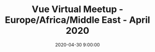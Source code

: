 ---
title: Vue Virtual Meetup - Europe/Africa/Middle East - April 2020
image: vue.jpg
date: 2020-04-30 9:00:00
link: https://www.crowdcast.io/e/vue-virtual-meetup--
tags:
  - meetups
  - vue
---